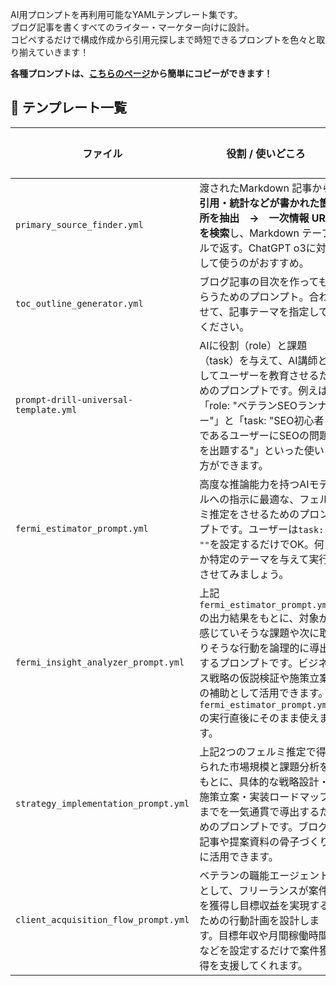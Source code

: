 AI用プロンプトを再利用可能なYAMLテンプレート集です。  
ブログ記事を書くすべてのライター・マーケター向けに設計。  
コピペするだけで構成作成から引用元探しまで時短できるプロンプトを色々と取り揃えていきます！

**各種プロンプトは、[こちらのページ](https://ryusei-blog.github.io/prompt-templates/)から簡単にコピーができます！**

## 📑 テンプレート一覧

| ファイル | 役割 / 使いどころ | プロンプト |
|--|--|--|
| `primary_source_finder.yml` | 渡されたMarkdown 記事から**引用・統計などが書かれた箇所を抽出　→　一次情報 URL を検索**し、Markdown テーブルで返す。ChatGPT o3に対して使うのがおすすめ。 | [open](https://ryusei-blog.github.io/prompt-templates/#psf) |
| `toc_outline_generator.yml` | ブログ記事の目次を作ってもらうためのプロンプト。合わせて、記事テーマを指定してください。 | [open](https://ryusei-blog.github.io/prompt-templates/#tog) |
| `prompt-drill-universal-template.yml` | AIに役割（role）と課題（task）を与えて、AI講師としてユーザーを教育させるためのプロンプトです。例えば「role: "ベテランSEOランナー"」と「task: "SEO初心者であるユーザーにSEOの問題を出題する"」といった使い方ができます。 | [open](https://ryusei-blog.github.io/prompt-templates/#pdut) |
| `fermi_estimator_prompt.yml` | 高度な推論能力を持つAIモデルへの指示に最適な、フェルミ推定をさせるためのプロンプトです。ユーザーは`task: ""`を設定するだけでOK。何か特定のテーマを与えて実行させてみましょう。 | [open](https://ryusei-blog.github.io/prompt-templates/#fep) |
| `fermi_insight_analyzer_prompt.yml` | 上記`fermi_estimator_prompt.yml`の出力結果をもとに、対象が感じていそうな課題や次に取りそうな行動を論理的に導出するプロンプトです。ビジネス戦略の仮説検証や施策立案の補助として活用できます。`fermi_estimator_prompt.yml`の実行直後にそのまま使えます。 | [open](https://ryusei-blog.github.io/prompt-templates/#fiap) |
| `strategy_implementation_prompt.yml` | 上記2つのフェルミ推定で得られた市場規模と課題分析をもとに、具体的な戦略設計・施策立案・実装ロードマップまでを一気通貫で導出するためのプロンプトです。ブログ記事や提案資料の骨子づくりに活用できます。 | [open](https://ryusei-blog.github.io/prompt-templates/#sip) |
| `client_acquisition_flow_prompt.yml` | ベテランの職能エージェントとして、フリーランスが案件を獲得し目標収益を実現するための行動計画を設計します。目標年収や月間稼働時間などを設定するだけで案件獲得を支援してくれます。 | [open](https://ryusei-blog.github.io/prompt-templates/#cafp) |
